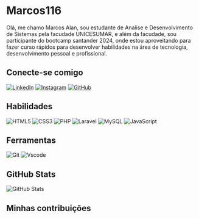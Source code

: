 # Marcos116
Olá, me chamo Marcos Alan, sou estudante de Analise e Desenvolvimento de Sistemas pela facudade UNICESUMAR, e além da facudade, sou participante do bootcamp santander 2024, onde estou aproveitando para fazer curso rápidos para desenvolver habilidades na área de tecnologia, desenvolvimento pessoal e profissional.
## Conecte-se comigo
[![LinkedIn](https://img.shields.io/badge/LinkedIn-0077B5?style=for-the-badge&logo=linkedin&logoColor=white)](https://www.linkedin.com/in/marcos-barbosa-18a564225/)    [![Instagram](https://img.shields.io/badge/-Instagram-%23E4405F?style=for-the-badge&logo=instagram&logoColor=white)](https://www.instagram.com/lmarcos09/)  [![GitHub](https://img.shields.io/badge/GitHub-100000?style=for-the-badge&logo=github&logoColor=white)](https://github.com/marcos116)
## Habilidades
![HTML5](https://img.shields.io/badge/HTML5-E34F26?style=for-the-badge&logo=html5&logoColor=white) ![CSS3](https://img.shields.io/badge/CSS3-1572B6?style=for-the-badge&logo=css3&logoColor=white) ![PHP](https://img.shields.io/badge/PHP-777BB4?style=for-the-badge&logo=php&logoColor=white) ![Laravel](https://img.shields.io/badge/laravel-%23FF2D20.svg?style=for-the-badge&logo=laravel&logoColor=white) ![MySQL](https://img.shields.io/badge/MySQL-00000F?style=for-the-badge&logo=mysql&logoColor=white) ![JavaScript](https://img.shields.io/badge/JavaScript-F7DF1E?style=for-the-badge&logo=javascript&logoColor=black)
## Ferramentas
![Git](https://img.shields.io/badge/GIT-E44C30?style=for-the-badge&logo=git&logoColor=white) ![Vscode](https://img.shields.io/badge/Vscode-007ACC?style=for-the-badge&logo=visual-studio-code&logoColor=white)
## GitHub Stats
![GitHub Stats](https://github-readme-stats.vercel.app/api?username=marcos116&theme=transparent&bg_color=000&border_color=30A3DC&show_icons=true&icon_color=30A3DC&title_color=E94D5F&text_color=FFF)
## Minhas contribuições